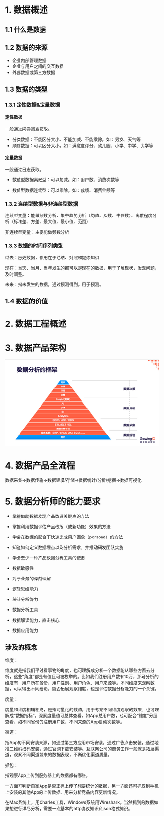 

# 1. 数据概述

## 1.1 什么是数据



## 1.2 数据的来源

- 企业内部管理数据
- 企业与用户之间的交互数据
- 外部数据或第三方数据 



## 1.3 数据的类型

### 1.3.1 定性数据&定量数据

#### 定性数据

一般通过问卷调查获取。

- 分类数据：不能区分大小、不能加减、不能乘除。如：男女、天气等
- 顺序数据：可以区分大小。如：满意度评分、幼儿园、小学、中学、大学等

#### 定量数据

一般通过日志获取。

- 数值型数据离散型：可以加减。如：用户数、消费次数等

- 数值型数据连续型：可以乘除。如：成绩、消费金额等

### 1.3.2 连续型数据与非连续型数据

连续型变量：能做频数分析、集中趋势分析（均值、众数、中位数）、离散程度分析（标准差、方差、最大值、最小值、范围）

非连续型变量：主要能做频数分析

### 1.3.3 数据的时间序列类型

过去：历史数据，作用在于总结、对照和提炼知识

现在：当天、当月、当年发生的都可以是现在的数据，用于了解现状，发现问题，及时调整。

未来：指未发生的数据，通过预测得到。用于预测。



## 1.4 数据的价值



# 2. 数据工程概述



# 3. 数据产品架构



![数据分析的框架](./images/数据分析的框架.png)



# 4. 数据产品全流程

数据采集→数据传输→数据建模/存储→数据统计/分析/挖掘→数据可视化



# 5. 数据分析师的能力要求

- 掌握借助数据发现产品改进关键点的方法
- 掌握利用数据评估产品改版（或新功能）效果的方法
- 学会在数据的配合下快速完成用户画像（persona）的方法
- 知道如何定义数据埋点以及分析需求，并推动研发团队实施
- 学会至少一种产品数据分析工具的使用

- 数据敏感性
- 对于业务的深刻理解
- 逻辑思维能力
- 统计分析能力
- 数据分析工具
- 数据解读能力，直击核心
- 数据应用能力





## 涉及的概念



维度：

维度就是指我们平时看事物的角度，也可理解成分析一个数据能从哪些方面去分析，这些“角度”都是有值且可被枚举的。比如我们注册用户数有10万，那可分析的维度有：用户所在省份、用户性别、用户角色、用户来源等。不同维度来观察数据，可以得出不同结论，能否拓展观察维度，也是评估数据分析能力的一个关键。

度量：

度量和维度相辅相成，是指可量化的数值，用于考察不同维度观察的效果，也可理解成“数据指标”。观察度量值可总体查看，如App总用户数，也可配合“维度”分层查看，如不同省份的注册用户数、不同来源的App启动次数等。

渠道：

指App的不同安装来源，如通过第三方应用市场安装，通过广告点击安装，通过地推二维码扫码安装，通过官网下载安装等。互联网公司的商务工作一般就是拓展渠道，观察不同渠道带来的数据表现，不断优化渠道质量。 

抓包：

指观察App上传到服务器上的数据都有哪些。

一方面可判断自家App是否正确上传了想要统计的数据，另一方面还可抓取到手机上安装的其他App的上传数据，用来分析竞品内容更新情况。

在Mac系统上，用Charles工具，Windows系统用Wireshark。当然抓到的数据如果想进行详尽分析，需要一点基本的http协议知识和json格式知识。





 

 















